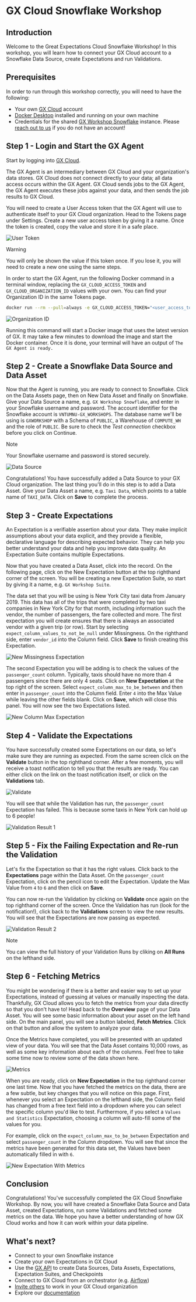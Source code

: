 # GX Cloud Snowflake Workshop

## Introduction
Welcome to the Great Expectations Cloud Snowflake Workshop! In this workshop, you will learn how to connect your GX Cloud account to a Snowflake Data Source, create Expectations and run Validations. 

## Prerequisites
In order to run through this workshop correctly, you will need to have the following:
- Your own [GX Cloud](https://app.greatexpectations.io/login?ssac=true) account
- [Docker Desktop](https://docs.docker.com/get-docker/) installed and running on your own machine
- Credentials for the shared [GX Workshop Snowflake](https://vntumnu-gx_workshops.snowflakecomputing.com/) instance. Please [reach out to us](mailto:support@greatexpectations.io) if you do not have an account!

## Step 1 - Login and Start the GX Agent
Start by logging into [GX Cloud](https://app.greatexpectations.io/login). 

The GX Agent is an intermediary between GX Cloud and your organization's data stores. GX Cloud does not connect directly to your data; all data access occurs within the GX Agent. GX Cloud sends jobs to the GX Agent, the GX Agent executes these jobs against your data, and then sends the job results to GX Cloud.

You will need to create a User Access token that the GX Agent will use to authenticate itself to your GX Cloud organization. Head to the Tokens page under Settings. Create a new user access token by giving it a name. Once the token is created, copy the value and store it in a safe place.

![User Token](../img/snowflake/User-Token.png)

> [!WARNING]  
> You will only be shown the value if this token once. If you lose it, you will need to create a new one using the same steps.

In order to start the GX Agent, run the following Docker command in a terminal window, replacing the `GX_CLOUD_ACCESS_TOKEN` and `GX_CLOUD_ORGANIZATION_ID` values with your own. You can find your Organization ID in the same Tokens page.

```bash
docker run --rm --pull=always -e GX_CLOUD_ACCESS_TOKEN="<user_access_token>" -e GX_CLOUD_ORGANIZATION_ID="<organization_id>" greatexpectations/agent
```

![Organization ID](../img/snowflake/Organization-ID.png)

Running this command will start a Docker image that uses the latest version of GX. It may take a few minutes to download the image and start the Docker container. Once it is done, your terminal will have an output of `The GX Agent is ready.`

## Step 2 - Create a Snowflake Data Source and Data Asset
Now that the Agent is running, you are ready to connect to Snowflake. Click on the Data Assets page, then on New Data Asset and finally on Snowflake. Give your Data Source a name, e.g. `GX Workshop Snowflake`, and enter in your Snowflake username and password. The account identifier for the Snowflake account is `VNTUMNU-GX_WORKSHOPS`. The database name we'll be using is `GXWORKSHOP` with a Schema of `PUBLIC`, a Warehouse of `COMPUTE_WH` and the role of `PUBLIC`. Be sure to check the *Test connection* checkbox before you click on Continue.

> [!NOTE]
> Your Snowflake username and password is stored securely.

![Data Source](../img/snowflake/Add-Data-Source.png)

Congratulations! You have successfully added a Data Source to your GX Cloud organization. The last thing you'll do in this step is to add a Data Asset. Give your Data Asset a name, e.g. `Taxi Data`, which points to a table name of `TAXI_DATA`. Click on **Save** to complete the process.

## Step 3 - Create Expectations
An Expectation is a verifiable assertion about your data. They make implicit assumptions about your data explicit, and they provide a flexible, declarative language for describing expected behavior. They can help you better understand your data and help you improve data quality. An Expectation Suite contains multiple Expectations.

Now that you have created a Data Asset, click into the record. On the following page, click on the New Expectation button at the top righthand corner of the screen. You will be creating a new Expectation Suite, so start by giving it a name, e.g. `GX Workshop Suite`.

The data set that you will be using is New York City taxi data from January 2019. This data has all of the trips that were completed by two taxi companies in New York City for that month, including information such the vendor, the number of passengers, the fare collected and more. The first expectation you will create ensures that there is always an associated vendor with a given trip (or row). Start by selecting `expect_column_values_to_not_be_null` under Missingness. On the righthand side, enter `vendor_id` into the Column field. Click **Save** to finish creating this Expectation.

![New Missingness Expectation](../img/snowflake/New-Expectation.png)

The second Expectation you will be adding is to check the values of the `passenger_count` column. Typically, taxis should have no more than 4 passengers since there are only 4 seats. Click on **New Expectation** at the top right of the screen. Select `expect_column_max_to_be_between` and then enter in `passenger_count` into the Column field. Enter `4` into the Max Value while leaving the other fields blank. Click on **Save**, which will close this panel. You will now see the two Expectations listed.

![New Column Max Expectation](../img/snowflake/New-Passenger-Expectation.png)

## Step 4 - Validate the Expectations
You have successfully created some Expectations on our data, so let's make sure they are running as expected. From the same screen click on the **Validate** button in the top righthand corner. After a few moments, you will receive a toast notification to tell you that the results are ready. You can either click on the link on the toast notification itself, or click on the **Validations** tab.

![Validate](../img/snowflake/Validate-1.png)

You will see that while the Validation has run, the `passenger_count` Expectation has failed. This is because some taxis in New York can hold up to 6 people! 

![Validation Result 1](../img/snowflake/Validation-Result-1.png)

## Step 5 - Fix the Failing Expectation and Re-run the Validation
Let's fix the Expectation so that it has the right values. Click back to the **Expectations** page within the Data Asset. On the `passenger_count` Expectation, click on the pencil icon to edit the Expectation. Update the Max Value from `4` to `6` and then click on **Save**.

You can now re-run the Validation by clicking on **Validate** once again on the top righthand corner of the screen. Once the Validation has run (look for the notification!), click back to the **Validations** screen to view the new results. You will see that the Expectations are now passing as expected.

![Validation Result 2](../img/snowflake/Validation-Result-2.png)

> [!NOTE]
> You can view the full history of your Validation Runs by cliking on **All Runs** on the lefthand side.

## Step 6 - Fetching Metrics
You might be wondering if there is a better and easier way to set up your Expectations, instead of guessing at values or manually inspecting the data. Thankfully, GX Cloud allows you to fetch the metrics from your data directly so that you don't have to! Head back to the **Overview** page of your Data Asset. You will see some basic information about your asset on the left hand side. On the main panel, you will see a button labeled, **Fetch Metrics**. Click on that button and allow the system to analyze your data. 

Once the Metrics have completed, you will be presented with an updated view of your data. You will see that the Data Asset contains 10,000 rows, as well as some key information about each of the columns. Feel free to take some time now to review some of the data shown here.

![Metrics](../img/snowflake/Metrics.png)

When you are ready, click on **New Expectation** in the top righthand corner one last time. Now that you have fetched the metrics on the data, there are a few subtle, but key changes that you will notice on this page. First, whenever you select an Expectation on the lefthand side, the Column field has changed from a free text field into a dropdown where you can select the specific column you'd like to test. Furthermore, if you select a `Values and Statistics` Expectation, choosing a column will auto-fill some of the values for you.

For example, click on the `expect_column_max_to_be_between` Expectation and select `passenger_count` in the Column dropdown. You will see that since the metrics have been generated for this data set, the Values have been automatically filled in with `6`.

![New Expectation With Metrics](../img/snowflake/New-Expectation-With-Metrics.png)

## Conclusion
Congratulations! You've successfully completed the GX Cloud Snowflake Workshop. By now, you will have created a Snowflake Data Source and Data Asset, created Expectations, run some Validations and fetched some metrics on the data. We hope you have a better understanding of how GX Cloud works and how it can work within your data pipeline.

## What's next?
- Connect to your own Snowflake instance
- Create your own Expectations in GX Cloud
- Use the [GX API](https://docs.greatexpectations.io/docs/reference/api) to create Data Sources, Data Assets, Expectations, Expectation Suites, and Checkpoints
- Connect to GX Cloud from an orchestrator (e.g. [Airflow](https://airflow.apache.org/))
- [Invite others](https://docs.greatexpectations.io/docs/cloud/users/manage_users#invite-a-user) to work in your GX Cloud organization
- Explore our [documentation](https://docs.greatexpectations.io/docs/cloud/)